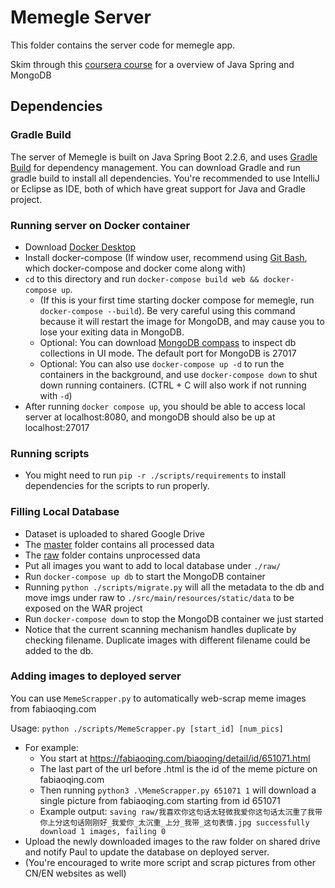 # Memegle Server

This folder contains the server code for memegle app.

Skim through this [coursera course](https://www.coursera.org/learn/cloud-services-java-spring-framework) for a overview of Java Spring and MongoDB

## Dependencies
### Gradle Build
The server of Memegle is built on Java Spring Boot 2.2.6, and uses [Gradle Build](https://gradle.org/) for dependency management.
You can download Gradle and run gradle build to install all dependencies. You're recommended to use IntelliJ or Eclipse as IDE, both of which have great support for Java and Gradle project.

### Running server on Docker container
- Download [Docker Desktop](https://www.docker.com/products/docker-desktop)
- Install docker-compose (If window user, recommend using [Git Bash](https://gitforwindows.org/), which docker-compose and docker come along with)
- `cd` to this directory and run `docker-compose build web && docker-compose up`.
    - (If this is your first time starting docker compose for memegle, run `docker-compose --build`). Be very careful using this command because it will restart the image for MongoDB, and may cause you to lose your exiting data in MongoDB.
    - Optional: You can download [MongoDB compass](https://www.mongodb.com/products/compass) to inspect  db collections in UI mode. The default port for MongoDB is 27017
    - Optional: You can also use `docker-compose up -d` to run the containers in the background, and use `docker-compose down` to shut down running containers. (CTRL + C will also work if not running with `-d`)
- After running `docker compose up`, you should be able to access local server at localhost:8080, and mongoDB should also be up at localhost:27017
    
### Running scripts
- You might need to run `pip -r ./scripts/requirements` to install dependencies for the scripts to run properly. 
### Filling Local Database

- Dataset is uploaded to shared Google Drive
- The [master](https://drive.google.com/drive/u/0/folders/1Nu1plUq-xfuSrg72PR-MFisYNmTRi_9F) folder contains all processed data
- The [raw](https://drive.google.com/drive/u/0/folders/1gOO1qCdqdsBnPriZFc5U_FW-iLYUVorQ) folder contains unprocessed data
- Put all images you want to add to local database under `./raw/`
- Run `docker-compose up db` to start the MongoDB container
- Running `python ./scripts/migrate.py` will all the metadata to the db and move imgs under raw to `./src/main/resources/static/data` to be exposed on the WAR project
- Run `docker-compose down` to stop the MongoDB container we just started
- Notice that the current scanning mechanism handles duplicate by checking filename. Duplicate images with different filename could be added to the db.
    
    
### Adding images to deployed server
You can use `MemeScrapper.py` to automatically web-scrap meme images from fabiaoqing.com

Usage: `python ./scripts/MemeScrapper.py [start_id] [num_pics]`

- For example:
    - You start at https://fabiaoqing.com/biaoqing/detail/id/651071.html
    - The last part of the url before .html is the id of the meme picture on fabiaoqing.com
    - Then running `python3 .\MemeScrapper.py 651071 1` will download a single picture from fabiaoqing.com starting from id 651071
    - Example output: `saving raw/我喜欢你这句话太轻微我爱你这句话太沉重了我带你上分这句话刚刚好_我爱你_太沉重_上分_我带_这句表情.jpg
                   successfully download 1 images, failing 0`
- Upload the newly downloaded images to the raw folder on shared drive and notify Paul to update the database on deployed server.
- (You're encouraged to write more script and scrap pictures from other CN/EN websites as well)
